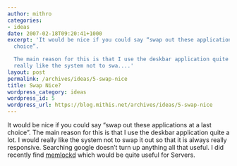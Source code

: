 ```yaml
---
author: mithro
categories:
- ideas
date: 2007-02-18T09:20:41+1000
excerpt: 'It would be nice if you could say “swap out these applications at a last
  choice”.

  The main reason for this is that I use the deskbar application quite a lot. I would
  really like the system not to swa....'
layout: post
permalink: /archives/ideas/5-swap-nice
title: Swap Nice?
wordpress_category: ideas
wordpress_id: 5
wordpress_url: https://blog.mithis.net/archives/ideas/5-swap-nice
---
```

It would be nice if you could say “swap out these applications at a last choice”.
The main reason for this is that I use the deskbar application quite a lot. I would really like the system not to swap it out so that it is always really responsive.
Searching google doesn’t turn up anything all that useful. I did recently find [memlockd](http://freshmeat.net/projects/memlockd/) which would be quite useful for Servers.
